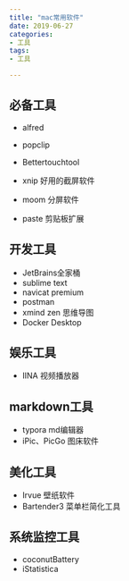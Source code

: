 ```yaml
---
title: "mac常用软件"
date: 2019-06-27
categories:
- 工具
tags:
- 工具

---
```


## 必备工具

- alfred

- popclip

- Bettertouchtool

- xnip 好用的截屏软件

- moom 分屏软件

- paste 剪贴板扩展

  

  

## 开发工具

- JetBrains全家桶
- sublime text
- navicat premium
- postman
- xmind zen 思维导图
- Docker Desktop



## 娱乐工具

- IINA 视频播放器



## markdown工具

- typora md编辑器
- iPic、PicGo 图床软件



## 美化工具

- Irvue 壁纸软件
- Bartender3 菜单栏简化工具



## 系统监控工具

- coconutBattery
- iStatistica